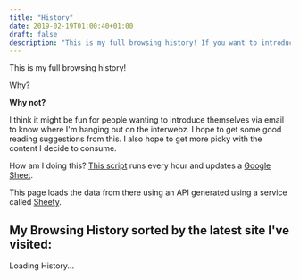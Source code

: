 ```yaml
---
title: "History"
date: 2019-02-19T01:00:40+01:00
draft: false
description: "This is my full browsing history! If you want to introduce yourself and don't know what to say, pick something from here as an inspiration"
---
```


<script type="text/javascript" src="https://cdnjs.cloudflare.com/ajax/libs/handlebars.js/4.0.12/handlebars.min.js"></script>
<script type="text/javascript" src="https://cdnjs.cloudflare.com/ajax/libs/jquery/3.3.1/jquery.min.js"></script>
<script type="text/javascript">
$(document).ready(function(){
	$.getJSON("https://api.sheety.co/5b7e111f-74d8-4ec1-b0c4-7c0b8d8d8d33", function(data) {
		var template = Handlebars.compile($("#item-template").html())
		$("#items").html(template(data.reverse()))
	})
})
</script>

This is my full browsing history! 

Why? 

**Why not?**

I think it might be fun for people wanting to introduce themselves via email to know where I'm hanging out on the interwebz. I hope to get some good reading suggestions from this. I also hope to get more picky with the content I decide to consume.

How am I doing this? [This script](https://github.com/ferrucc-io/chrome-history-to-sheets) runs every hour and updates a [Google Sheet](https://docs.google.com/spreadsheets/d/13HW9eVSUiUe_i0yiiuzPj_C3oCl-CcgH4GZLHA8kTUc/edit).

This page loads the data from there using an API generated using a service called [Sheety](https://sheety.co).

## My Browsing History sorted by the latest site I've visited:


<script id="item-template" type="text/x-handlebars-template">
<ul>
	{{#each this}}
    <div>
		<p class="dont-break-out"><span class="b dont-break-out">{{title}}</span> - {{address}}</p>
    </div>
	{{/each}}
</ul>
</script>
<style>
.dont-break-out {

  /* These are technically the same, but use both */
  overflow-wrap: break-word;
  word-wrap: break-word;

  -ms-word-break: break-all;
  word-break: break-word;

  /* Adds a hyphen where the word breaks, if supported (No Blink) */
  -ms-hyphens: auto;
  -moz-hyphens: auto;
  -webkit-hyphens: auto;
  hyphens: auto;

}
</style>

<div id="items">Loading History...</div>